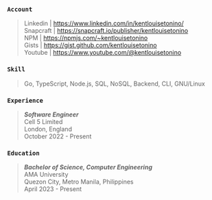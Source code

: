 ### `Account`
> Linkedin | https://www.linkedin.com/in/kentlouisetonino/ <br />
> Snapcraft | https://snapcraft.io/publisher/kentlouisetonino <br />
> NPM | https://npmjs.com/~kentlouisetonino <br />
> Gists | https://gist.github.com/kentlouisetonino <br />
> Youtube | https://www.youtube.com/@kentlouisetonino

### `Skill`
> Go, TypeScript, Node.js, SQL, NoSQL, Backend, CLI, GNU/Linux

### `Experience`
> _**Software Engineer**_ <br />
> Cell 5 Limited <br />
> London, England <br />
> October 2022 - Present

### `Education`
> _**Bachelor of Science, Computer Engineering**_ <br />
> AMA University <br />
> Quezon City, Metro Manila, Philippines <br />
> April 2023 - Present
